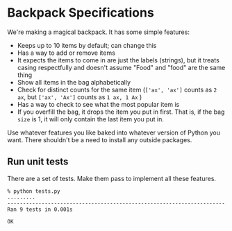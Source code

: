 # Backpack Specifications

We're making a magical backpack. It has some simple features:

- Keeps up to 10 items by default; can change this
- Has a way to add or remove items
- It expects the items to come in are just the labels (strings), but it treats casing respectfully and doesn't assume "Food" and "food" are the same thing
- Show all items in the bag alphabetically
- Check for distinct counts for the same item (`['ax', 'ax']` counts as `2 ax`, but `['ax', 'Ax']`  counts as `1 ax, 1 Ax` )
- Has a way to check to see what the most popular item is
- If you overfill the bag, it drops the item you put in first. That is, if the bag `size` is 1, it will only contain the last item you put in.

Use whatever features you like baked into whatever version of Python you want. There shouldn't be a need to install any outside packages.

## Run unit tests

There are a set of tests. Make them pass to implement all these features.

```
% python tests.py              
.........
----------------------------------------------------------------------
Ran 9 tests in 0.001s

OK
```
